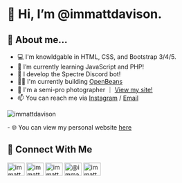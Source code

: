 # 👋 Hi, I’m @immattdavison.

## 📕 About me...
- 💻 I'm knowldgable in HTML, CSS, and Bootstrap 3/4/5.
- 🌱 I’m currently learning JavaScript and PHP!
- 🤖 I develop the Spectre Discord bot!
- 👷‍♂️ I'm currently building [OpenBeans](https://github.com/mjdob/openbeans)
- 📸 I'm a semi-pro photographer &#65372; <a href="https://www.mjdonlineuk.com" target="_blank">View my site!</a>
- 📫 You can reach me via <a href="https://www.instagram.com/immattdavison" target="_blank">Instagram</a> / <a href="mailto:matt@mjdws.com" target="_blank">Email</a>
<p align="left"> <img src="https://komarev.com/ghpvc/?username=immattdavison&label=Profile%20views&color=0e75b6&style=flat" alt="immattdavison" /> </p>
- 🌐 You can view my personal website <a href="https://matt.lgbt" target="_blank">here</a>

## 📱 Connect With Me
<p align="left">
<a href="https://twitter.com/immattdavison" target="blank"><img align="center" src="https://raw.githubusercontent.com/rahuldkjain/github-profile-readme-generator/master/src/images/icons/Social/twitter.svg" alt="immattdavison" height="30" width="40" /></a>
<a href="https://instagram.com/immattdavison" target="blank"><img align="center" src="https://raw.githubusercontent.com/rahuldkjain/github-profile-readme-generator/master/src/images/icons/Social/instagram.svg" alt="immattdavison" height="30" width="40" /></a>
<a href="https://dev.to/immattdavison" target="blank"><img align="center" src="https://cdn.jsdelivr.net/npm/simple-icons@3.0.1/icons/dev-dot-to.svg" alt="immattdavison" height="30" width="40" /></a>
<a href="https://medium.com/@immattdavison" target="blank"><img align="center" src="https://raw.githubusercontent.com/rahuldkjain/github-profile-readme-generator/master/src/images/icons/Social/medium.svg" alt="@immattdavison" height="30" width="40" /></a>
<a href="https://codepen.io/immattdavison" target="blank"><img align="center" src="https://raw.githubusercontent.com/rahuldkjain/github-profile-readme-generator/master/src/images/icons/Social/codepen.svg" alt="immattdavison" height="30" width="40" /></a>
